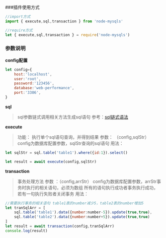 ###插件使用方式

```js
//import方式
import { execute,sql,transaction } from 'node-mysqls'

//require方式
let { execute,sql,transaction } = require('node-mysqls')
```


### 参数说明

**config配置**
```js
let config={
    host:'localhost',
    user:'root',
    password:'123456',
    database:'web-performance',
    port:'3306',
}
```


**sql**
> sql参数链式调用相关方法生成sql语句
参考：[sql链式语法](/docs/README.md)


**execute**
> 功能： 执行单个sql语句查询，并得到结果
> 参数： （config,sqlStr） config为数据库配置参数，sqlStr查询的sql语句
用法：
```js
let sqlStr = sql.table('table1').where({id:1}).select()

let result = await execute(config,sqlStr)

```


**transaction**
> 事务处理方法
> 参数 ：（config,arrStr） config为数据库配置参数，arrStr事务时执行的相关语句，必须为数组
> 所有的语句执行成功者事务执行成功，若有一句执行失败者关闭事务
用法：
```js
//需要执行事务的相关语句 table1表的number减少5，table2表的number增加5
let tranSqlArr = [
    sql.table('table1').data({number:number-5}).update(true,true),
    sql.table('table2').data({number:number+5}).update(true,true)
]
let result = await transaction(config,tranSqlArr)
console.log(result) 

``` 








